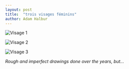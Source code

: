 ```yaml
---
layout: post
title:  "trois visages féminins"
author: Adam Halbur
---
```


![Visage 1](https://live.staticflickr.com/65535/49715518031_5a8c65b182_z.jpg)

![Visage 2](https://live.staticflickr.com/65535/49715835262_31b282e465.jpg)

![Visage 3](https://live.staticflickr.com/65535/49715517531_4b74a0bc1b.jpg)


*Rough and imperfect drawings done over the years, but...*
